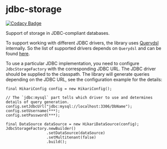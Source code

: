 # jdbc-storage

[![Codacy Badge](https://api.codacy.com/project/badge/Grade/c2dc1b9b00454d4594a3a59de75c41e4)](https://www.codacy.com/app/SpineEventEngine/jdbc-storage?utm_source=github.com&utm_medium=referral&utm_content=SpineEventEngine/jdbc-storage&utm_campaign=badger)

Support of storage in JDBC-compliant databases.

To support working with different JDBC drivers, the library uses [Querydsl](http://www.querydsl.com/)
internally. So the list of supported drivers depends on `Querydsl` and can be found
[here](http://www.querydsl.com/static/querydsl/4.1.3/reference/html_single/#d0e1067).

To use a particular JDBC implementation, you need to configure `JdbcStorageFactory` with
the corresponding JDBC URL. The JDBC driver should be supplied to the classpath. The library
will generate queries depending on the JDBC URL, see the configuration example for the details:

```
final HikariConfig config = new HikariConfig();

// The `jdbc:mysql` part tells which driver to use and determines details of query generation.
config.setJdbcUrl("jdbc:mysql://localhost:3306/DbName");
config.setUsername(***);
config.setPassword(***);
        
final DataSource dataSource = new HikariDataSource(config);
JdbcStorageFactory.newBuilder()
                  .setDataSource(dataSource)
                  .setMultitenant(false)
                  .build();
```
